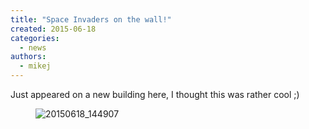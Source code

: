 ```yaml
---
title: "Space Invaders on the wall!"
created: 2015-06-18
categories: 
  - news
authors: 
  - mikej
---
```


Just appeared on a new building here, I thought this was rather cool ;)

<figure>

![20150618_144907](@assets/images/20150618_144907.jpg)

</figure>